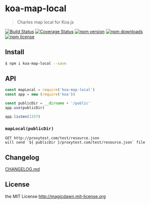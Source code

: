 # koa-map-local
> Charles map local for Koa.js

[![Build Status](https://img.shields.io/travis/magicdawn/koa-map-local.svg?style=flat-square)](https://travis-ci.org/magicdawn/koa-map-local)
[![Coverage Status](https://img.shields.io/codecov/c/github/magicdawn/koa-map-local.svg?style=flat-square)](https://codecov.io/gh/magicdawn/koa-map-local)
[![npm version](https://img.shields.io/npm/v/koa-map-local.svg?style=flat-square)](https://www.npmjs.com/package/koa-map-local)
[![npm downloads](https://img.shields.io/npm/dm/koa-map-local.svg?style=flat-square)](https://www.npmjs.com/package/koa-map-local)
[![npm license](https://img.shields.io/npm/l/koa-map-local.svg?style=flat-square)](http://magicdawn.mit-license.org)

## Install
```sh
$ npm i koa-map-local --save
```

## API

```js
const mapLocal = require('koa-map-local')
const app = new (require('koa'))

const publicDir = __dirname + '/public'
app.use(publicDir)

app.listen(1337)
```

### `mapLocal(publicDir)`

```
GET http://proxytest.com/test/resource.json
will send `${ publicDir }/proxytest.com/test/resource.json` file
```

## Changelog
[CHANGELOG.md](CHANGELOG.md)

## License
the MIT License http://magicdawn.mit-license.org